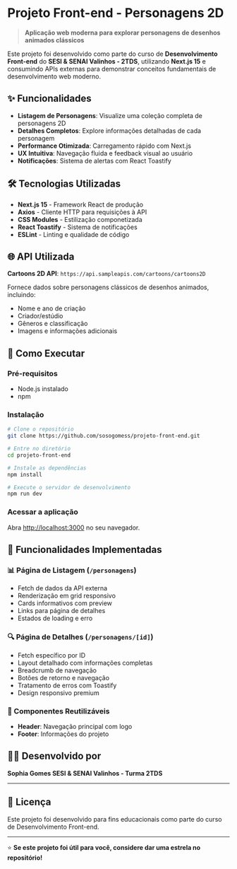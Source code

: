 # Projeto Front-end - Personagens 2D

> **Aplicação web moderna para explorar personagens de desenhos animados clássicos**

Este projeto foi desenvolvido como parte do curso de **Desenvolvimento Front-end** do **SESI & SENAI Valinhos - 2TDS**, utilizando **Next.js 15** e consumindo APIs externas para demonstrar conceitos fundamentais de desenvolvimento web moderno.

## ✨ Funcionalidades

- **Listagem de Personagens**: Visualize uma coleção completa de personagens 2D
- **Detalhes Completos**: Explore informações detalhadas de cada personagem
- **Performance Otimizada**: Carregamento rápido com Next.js
- **UX Intuitiva**: Navegação fluida e feedback visual ao usuário
- **Notificações**: Sistema de alertas com React Toastify

## 🛠️ Tecnologias Utilizadas

- **Next.js 15** - Framework React de produção
- **Axios** - Cliente HTTP para requisições à API
- **CSS Modules** - Estilização componetizada
- **React Toastify** - Sistema de notificações
- **ESLint** - Linting e qualidade de código

## 🌐 API Utilizada

**Cartoons 2D API**: `https://api.sampleapis.com/cartoons/cartoons2D`

Fornece dados sobre personagens clássicos de desenhos animados, incluindo:
- Nome e ano de criação
- Criador/estúdio
- Gêneros e classificação
- Imagens e informações adicionais

## 🚀 Como Executar

### Pré-requisitos
- Node.js instalado
- npm 

### Instalação

```bash
# Clone o repositório
git clone https://github.com/sosogomess/projeto-front-end.git

# Entre no diretório
cd projeto-front-end

# Instale as dependências
npm install

# Execute o servidor de desenvolvimento
npm run dev
```

### Acessar a aplicação
Abra [http://localhost:3000](http://localhost:3000) no seu navegador.

## 🎯 Funcionalidades Implementadas

### 📊 Página de Listagem (`/personagens`)
- Fetch de dados da API externa
- Renderização em grid responsivo
- Cards informativos com preview
- Links para página de detalhes
- Estados de loading e erro

### 🔍 Página de Detalhes (`/personagens/[id]`)
- Fetch específico por ID
- Layout detalhado com informações completas
- Breadcrumb de navegação
- Botões de retorno e navegação
- Tratamento de erros com Toastify
- Design responsivo premium

### 🧭 Componentes Reutilizáveis
- **Header**: Navegação principal com logo
- **Footer**: Informações do projeto


## 👨‍💻 Desenvolvido por

**Sophia Gomes SESI & SENAI Valinhos - Turma 2TDS**

---

## 📝 Licença

Este projeto foi desenvolvido para fins educacionais como parte do curso de Desenvolvimento Front-end.

---

⭐ **Se este projeto foi útil para você, considere dar uma estrela no repositório!**
